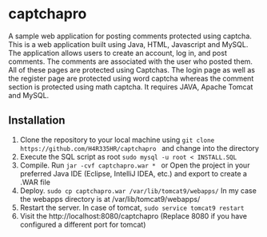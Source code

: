 # captchapro

A sample web application for posting comments protected using captcha.
This is a web application built using Java, HTML, Javascript and MySQL. The application allows users to create an account, log in, and post comments. The comments are associated with the user who posted them. All of these pages are protected using Captchas. The login page as well as the register page are protected using word captcha whereas the comment section is protected using math captcha. It requires JAVA, Apache Tomcat and MySQL.

## Installation

1. Clone the repository to your local machine using `git clone https://github.com/H4R335HR/captchapro ` and change into the directory
2. Execute the SQL script as root `sudo mysql -u root < INSTALL.SQL
`
3. Compile. Run `jar -cvf captchapro.war * ` or Open the project in your preferred Java IDE (Eclipse, IntelliJ IDEA, etc.) and export to create a .WAR file
4. Deploy.  `sudo cp captchapro.war /var/lib/tomcat9/webapps/` In my case the webapps directory is at /var/lib/tomcat9/webapps/
5. Restart the server. In case of tomcat, `sudo service tomcat9 restart`
6. Visit the http://localhost:8080/captchapro (Replace 8080 if you have configured a different port for tomcat)
